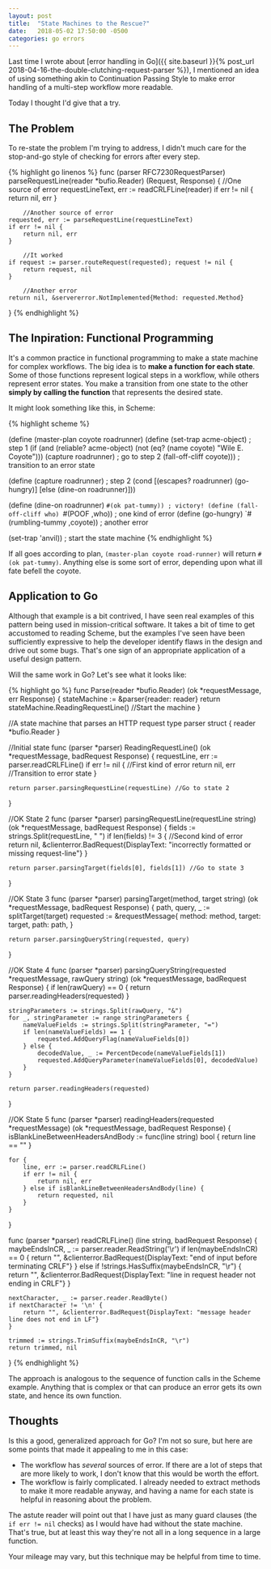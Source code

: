 ```yaml
---
layout: post
title:  "State Machines to the Rescue?"
date:   2018-05-02 17:50:00 -0500
categories: go errors
---
```


Last time I wrote about [error handling in Go]({{ site.baseurl }}{% post_url 2018-04-16-the-double-clutching-request-parser %}), I mentioned an idea of using something akin to Continuation Passing Style to make error handling of a multi-step workflow more readable.

Today I thought I'd give that a try.


## The Problem

To re-state the problem I'm trying to address, I didn't much care for the stop-and-go style of checking for errors after every step.

{% highlight go linenos %}
func (parser RFC7230RequestParser) parseRequestLine(reader *bufio.Reader) (Request, Response) {
	  //One source of error
    requestLineText, err := readCRLFLine(reader)
    if err != nil {
        return nil, err
    }

		//Another source of error
    requested, err := parseRequestLine(requestLineText) 
    if err != nil {
        return nil, err
    }
    
		//It worked
    if request := parser.routeRequest(requested); request != nil {
        return request, nil 
    }

		//Another error
    return nil, &servererror.NotImplemented{Method: requested.Method} 
}
{% endhighlight %}


## The Inpiration: Functional Programming

It's a common practice in functional programming to make a state machine for complex workflows.  The big idea is to **make a function for each state**.  Some of those functions represent logical steps in a workflow, while others represent error states.  You make a transition from one state to the other **simply by calling the function** that represents the desired state.

It might look something like this, in Scheme:

{% highlight scheme %}

(define (master-plan coyote roadrunner)
  (define (set-trap acme-object) ; step 1
    (if (and (reliable? acme-object)
             (not (eq? (name coyote) "Wile E. Coyote")))
      (capture roadrunner) ; go to step 2
      (fall-off-cliff coyote))) ; transition to an error state
    
  (define (capture roadrunner) ; step 2
    (cond
      [(escapes? roadrunner) (go-hungry)]
      [else (dine-on roadrunner)]))
      
  (define (dine-on roadrunner) `#(ok pat-tummy)) ; victory!
  (define (fall-off-cliff who) `#(POOF ,who)) ; one kind of error
  (define (go-hungry) `#(rumbling-tummy ,coyote)) ; another error
  
  (set-trap 'anvil)) ; start the state machine
{% endhighlight %}

If all goes according to plan, `(master-plan coyote road-runner)` will return `#(ok pat-tummy)`.  Anything else is some sort of error, depending upon what ill fate befell the coyote.


## Application to Go

Although that example is a bit contrived, I have seen real examples of this pattern being used in mission-critical software.  It takes a bit of time to get accustomed to reading Scheme, but the examples I've seen have been sufficiently expressive to help the developer identify flaws in the design and drive out some bugs.  That's one sign of an appropriate application of a useful design pattern.

Will the same work in Go?  Let's see what it looks like:

{% highlight go %}
func Parse(reader *bufio.Reader) (ok *requestMessage, err Response) {
    stateMachine := &parser{reader: reader}
    return stateMachine.ReadingRequestLine() //Start the machine
}

//A state machine that parses an HTTP request
type parser struct {
    reader *bufio.Reader
}

//Initial state
func (parser *parser) ReadingRequestLine() (ok *requestMessage, badRequest Response) {
    requestLine, err := parser.readCRLFLine()
    if err != nil { //First kind of error
        return nil, err //Transition to error state
    }

    return parser.parsingRequestLine(requestLine) //Go to state 2
}

//OK State 2
func (parser *parser) parsingRequestLine(requestLine string) (ok *requestMessage, badRequest Response) {
    fields := strings.Split(requestLine, " ")
    if len(fields) != 3 { //Second kind of error
        return nil, &clienterror.BadRequest{DisplayText: "incorrectly formatted or missing request-line"}
    }

    return parser.parsingTarget(fields[0], fields[1]) //Go to state 3
}

//OK State 3
func (parser *parser) parsingTarget(method, target string) (ok *requestMessage, badRequest Response) {
    path, query, _ := splitTarget(target)
    requested := &requestMessage{
        method: method,
        target: target,
        path:   path,
    }

    return parser.parsingQueryString(requested, query)
}

//OK State 4
func (parser *parser) parsingQueryString(requested *requestMessage, rawQuery string) (ok *requestMessage, badRequest Response) {
    if len(rawQuery) == 0 {
        return parser.readingHeaders(requested)
    }

    stringParameters := strings.Split(rawQuery, "&")
    for _, stringParameter := range stringParameters {
        nameValueFields := strings.Split(stringParameter, "=")
        if len(nameValueFields) == 1 {
            requested.AddQueryFlag(nameValueFields[0])
        } else {
            decodedValue, _ := PercentDecode(nameValueFields[1])
            requested.AddQueryParameter(nameValueFields[0], decodedValue)
        }
    }

    return parser.readingHeaders(requested)
}

//OK State 5
func (parser *parser) readingHeaders(requested *requestMessage) (ok *requestMessage, badRequest Response) {
    isBlankLineBetweenHeadersAndBody := func(line string) bool { return line == "" }

    for {
        line, err := parser.readCRLFLine()
        if err != nil {
            return nil, err
        } else if isBlankLineBetweenHeadersAndBody(line) {
            return requested, nil
        }
    }
}

func (parser *parser) readCRLFLine() (line string, badRequest Response) {
    maybeEndsInCR, _ := parser.reader.ReadString('\r')
    if len(maybeEndsInCR) == 0 {
        return "", &clienterror.BadRequest{DisplayText: "end of input before terminating CRLF"}
    } else if !strings.HasSuffix(maybeEndsInCR, "\r") {
        return "", &clienterror.BadRequest{DisplayText: "line in request header not ending in CRLF"}
    }

    nextCharacter, _ := parser.reader.ReadByte()
    if nextCharacter != '\n' {
        return "", &clienterror.BadRequest{DisplayText: "message header line does not end in LF"}
    }

    trimmed := strings.TrimSuffix(maybeEndsInCR, "\r")
    return trimmed, nil
}
{% endhighlight %}

The approach is analogous to the sequence of function calls in the Scheme example.  Anything that is complex or that can produce an error gets its own state, and hence its own function.


## Thoughts

Is this a good, generalized approach for Go?  I'm not so sure, but here are some points that made it appealing to me in this case:

* The workflow has *several* sources of error.  If there are a lot of steps that are more likely to work, I don't know that this would be worth the effort.
* The workflow is fairly complicated.  I already needed to extract methods to make it more readable anyway, and having a name for each state is helpful in reasoning about the problem.

The astute reader will point out that I have just as many guard clauses (the `if err != nil` checks) as I would have had without the state machine.  That's true, but at least this way they're not all in a long sequence in a large function.

Your mileage may vary, but this technique may be helpful from time to time.